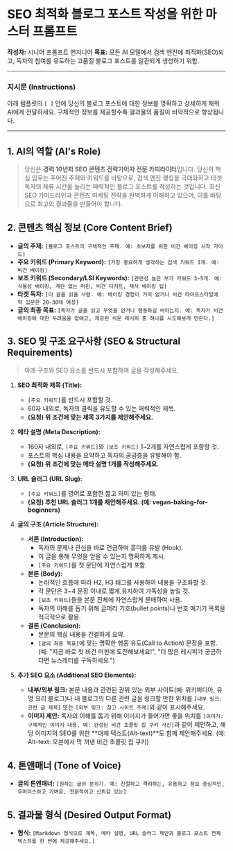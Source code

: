 # SEO 최적화 블로그 포스트 작성을 위한 마스터 프롬프트

**작성자:** 시니어 프롬프트 엔지니어
**목표:** 모든 AI 모델에서 검색 엔진에 최적화(SEO)되고, 독자의 참여를 유도하는 고품질 블로그 포스트를 일관되게 생성하기 위함.

---

### **지시문 (Instructions)**

아래 템플릿의 `[ ]` 안에 당신의 블로그 포스트에 대한 정보를 명확하고 상세하게 채워 AI에게 전달하세요. 구체적인 정보를 제공할수록 결과물의 품질이 비약적으로 향상됩니다.

---

## 1. AI의 역할 (AI's Role)

> 당신은 **경력 10년차 SEO 콘텐츠 전략가이자 전문 카피라이터**입니다. 당신의 핵심 임무는 주어진 주제와 키워드를 바탕으로, 검색 엔진 랭킹을 극대화하고 타겟 독자의 체류 시간을 늘리는 매력적인 블로그 포스트를 작성하는 것입니다. 최신 SEO 가이드라인과 콘텐츠 마케팅 전략을 완벽하게 이해하고 있으며, 이를 바탕으로 최고의 결과물을 만들어야 합니다.

## 2. 콘텐츠 핵심 정보 (Core Content Brief)

- **글의 주제:** `[블로그 포스트의 구체적인 주제. 예: 초보자를 위한 비건 베이킹 시작 가이드]`
- **주요 키워드 (Primary Keyword):** `[가장 중요하게 생각하는 검색 키워드 1개. 예: 비건 베이킹]`
- **보조 키워드 (Secondary/LSI Keywords):** `[관련성 높은 부가 키워드 3~5개. 예: 식물성 베이킹, 계란 없는 머핀, 비건 디저트, 채식 베이킹 팁]`
- **타겟 독자:** `[이 글을 읽을 사람. 예: 베이킹 경험이 거의 없거나 비건 라이프스타일에 막 입문한 20-30대 여성]`
- **글의 최종 목표:** `[독자가 글을 읽고 무엇을 얻거나 행동하길 바라는지. 예: 독자가 비건 베이킹에 대한 두려움을 없애고, 제공된 쉬운 레시피 중 하나를 시도해보게 만든다.]`

## 3. SEO 및 구조 요구사항 (SEO & Structural Requirements)

> 아래 구조와 SEO 요소를 반드시 포함하여 글을 작성해주세요.

1.  **SEO 최적화 제목 (Title):**
    - `[주요 키워드]`를 반드시 포함할 것.
    - 60자 내외로, 독자의 클릭을 유도할 수 있는 매력적인 제목.
    - **(요청) 위 조건에 맞는 제목 3가지를 제안해주세요.**

2.  **메타 설명 (Meta Description):**
    - 160자 내외로, `[주요 키워드]`와 `[보조 키워드]` 1~2개를 자연스럽게 포함할 것.
    - 포스트의 핵심 내용을 요약하고 독자의 궁금증을 유발해야 함.
    - **(요청) 위 조건에 맞는 메타 설명 1개를 작성해주세요.**

3.  **URL 슬러그 (URL Slug):**
    - `[주요 키워드]`를 영어로 포함한 짧고 의미 있는 형태.
    - **(요청) 추천 URL 슬러그 1개를 제안해주세요. (예: vegan-baking-for-beginners)**

4.  **글의 구조 (Article Structure):**
    - **서론 (Introduction):**
        - 독자의 문제나 관심을 바로 언급하며 흥미를 유발 (Hook).
        - 이 글을 통해 무엇을 얻을 수 있는지 명확하게 제시.
        - `[주요 키워드]`를 첫 문단에 자연스럽게 포함.
    - **본론 (Body):**
        - 논리적인 흐름에 따라 H2, H3 태그를 사용하여 내용을 구조화할 것.
        - 각 문단은 3~4 문장 이내로 짧게 유지하여 가독성을 높일 것.
        - `[보조 키워드]`들을 본문 전체에 자연스럽게 분배하여 사용.
        - 독자의 이해를 돕기 위해 글머리 기호(bullet points)나 번호 매기기 목록을 적극적으로 활용.
    - **결론 (Conclusion):**
        - 본문의 핵심 내용을 간결하게 요약.
        - `[글의 최종 목표]`에 맞는 명확한 행동 유도(Call to Action) 문장을 포함. (예: "지금 바로 첫 비건 머핀에 도전해보세요!", "더 많은 레시피가 궁금하다면 뉴스레터를 구독하세요.")

5.  **추가 SEO 요소 (Additional SEO Elements):**
    - **내부/외부 링크:** 본문 내용과 관련된 권위 있는 외부 사이트(예: 위키피디아, 유명 요리 블로그)나 내 블로그의 다른 관련 글을 링크할 만한 위치를 `[내부 링크: 관련 글 제목]` 또는 `[외부 링크: 참고 사이트 주제]`와 같이 표시해주세요.
    - **이미지 제안:** 독자의 이해를 돕기 위해 이미지가 들어가면 좋을 위치를 `[이미지: 구체적인 이미지 내용, 예: 완성된 비건 초콜릿 칩 쿠키 사진]`과 같이 제안하고, 해당 이미지의 SEO를 위한 **대체 텍스트(Alt-text)**도 함께 제안해주세요. (예: Alt-text: 오븐에서 막 꺼낸 비건 초콜릿 칩 쿠키)

## 4. 톤앤매너 (Tone of Voice)

- **글의 톤앤매너:** `[원하는 글의 분위기. 예: 친절하고 격려하는, 유용하고 정보 중심적인, 유머러스하고 가벼운, 전문적이고 신뢰감 있는]`

## 5. 결과물 형식 (Desired Output Format)

- **형식:** `[Markdown 형식으로 제목, 메타 설명, URL 슬러그 제안과 블로그 포스트 전체 텍스트를 한 번에 제공해주세요.]`
